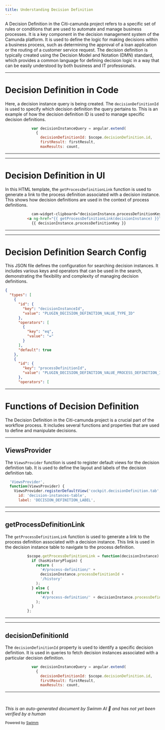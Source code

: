 ```yaml
---
title: Understanding Decision Definition
---
```

A Decision Definition in the Citi-camunda project refers to a specific set of rules or conditions that are used to automate and manage business processes. It is a key component in the decision management system of the Camunda platform. It is used to define the logic for making decisions within a business process, such as determining the approval of a loan application or the routing of a customer service request. The decision definition is typically created using the Decision Model and Notation (DMN) standard, which provides a common language for defining decision logic in a way that can be easily understood by both business and IT professionals.

<SwmSnippet path="/webapps/frontend/ui/cockpit/plugins/decisionList/app/views/decisionDefinition/decisionInstanceTable.js" line="146">

---

# Decision Definition in Code

Here, a decision instance query is being created. The `decisionDefinitionId` is used to specify which decision definition the query pertains to. This is an example of how the decision definition ID is used to manage specific decision definitions.

```javascript
            var decisionInstanceQuery = angular.extend(
              {
                decisionDefinitionId: $scope.decisionDefinition.id,
                firstResult: firstResult,
                maxResults: count,
```

---

</SwmSnippet>

<SwmSnippet path="/webapps/frontend/ui/cockpit/plugins/decisionList/app/views/decisionDefinition/decision-instance-table.html" line="35">

---

# Decision Definition in UI

In this HTML template, the `getProcessDefinitionLink` function is used to generate a link to the process definition associated with a decision instance. This shows how decision definitions are used in the context of process definitions.

```html
            cam-widget-clipboard="decisionInstance.processDefinitionKey">
          <a ng-href="{{ getProcessDefinitionLink(decisionInstance) }}">
            {{ decisionInstance.processDefinitionKey }}
```

---

</SwmSnippet>

<SwmSnippet path="/webapps/frontend/ui/cockpit/plugins/decisionList/app/views/decisionDefinition/decision-instance-search-config.json" line="1">

---

# Decision Definition Search Config

This JSON file defines the configuration for searching decision instances. It includes various keys and operators that can be used in the search, demonstrating the flexibility and complexity of managing decision definitions.

```json
{
  "types": [
    {
      "id": {
        "key": "decisionInstanceId",
        "value": "PLUGIN_DECISION_DEFINITION_VALUE_TYPE_ID"
      },
      "operators": [
        {
          "key": "eq",
          "value": "="
        }
      ],
      "default": true
    },
    {
      "id": {
        "key": "processDefinitionId",
        "value": "PLUGIN_DECISION_DEFINITION_VALUE_PROCESS_DEFINITION_ID"
      },
      "operators": [
```

---

</SwmSnippet>

# Functions of Decision Definition

The Decision Definition in the Citi-camunda project is a crucial part of the workflow process. It includes several functions and properties that are used to define and manipulate decisions.

<SwmSnippet path="/webapps/frontend/ui/cockpit/plugins/decisionList/app/views/decisionDefinition/decisionInstanceTable.js" line="30">

---

## ViewsProvider

The `ViewsProvider` function is used to register default views for the decision definition tab. It is used to define the layout and labels of the decision definition tab.

```javascript
  'ViewsProvider',
  function(ViewsProvider) {
    ViewsProvider.registerDefaultView('cockpit.decisionDefinition.tab', {
      id: 'decision-instances-table',
      label: 'DECISION_DEFINITION_LABEL',
```

---

</SwmSnippet>

<SwmSnippet path="/webapps/frontend/ui/cockpit/plugins/decisionList/app/views/decisionDefinition/decisionInstanceTable.js" line="83">

---

## getProcessDefinitionLink

The `getProcessDefinitionLink` function is used to generate a link to the process definition associated with a decision instance. This link is used in the decision instance table to navigate to the process definition.

```javascript
          $scope.getProcessDefinitionLink = function(decisionInstance) {
            if (hasHistoryPlugin) {
              return (
                '#/process-definition/' +
                decisionInstance.processDefinitionId +
                '/history'
              );
            } else {
              return (
                '#/process-definition/' + decisionInstance.processDefinitionId
              );
            }
          };
```

---

</SwmSnippet>

<SwmSnippet path="/webapps/frontend/ui/cockpit/plugins/decisionList/app/views/decisionDefinition/decisionInstanceTable.js" line="146">

---

## decisionDefinitionId

The `decisionDefinitionId` property is used to identify a specific decision definition. It is used in queries to fetch decision instances associated with a particular decision definition.

```javascript
            var decisionInstanceQuery = angular.extend(
              {
                decisionDefinitionId: $scope.decisionDefinition.id,
                firstResult: firstResult,
                maxResults: count,
```

---

</SwmSnippet>

&nbsp;

*This is an auto-generated document by Swimm AI 🌊 and has not yet been verified by a human*

<SwmMeta version="3.0.0" repo-id="Z2l0aHViJTNBJTNBQ2l0aS1jYW11bmRhJTNBJTNBZ2lsYWRuYXZvdA==" repo-name="Citi-camunda" doc-type="overview"><sup>Powered by [Swimm](/)</sup></SwmMeta>
